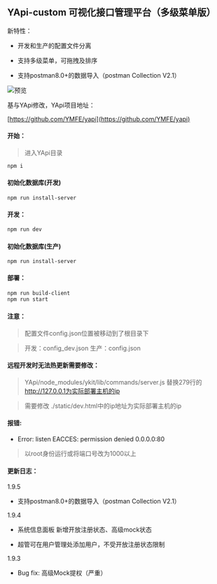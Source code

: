 ## YApi-custom  可视化接口管理平台（多级菜单版）

新特性：
- 开发和生产的配置文件分离

- 支持多级菜单，可拖拽及排序

- 支持postman8.0+的数据导入（postman Collection V2.1）


![预览](https://www.ihtmlcss.com/wp-content/uploads/2020/12/20201204105605.png)

基与YApi修改，YApi项目地址：

[https://github.com/YMFE/yapi](https://github.com/YMFE/yapi)
#### 开始：
> 进入YApi目录
```bash
npm i
```
#### 初始化数据库(开发)
```base
npm run install-server
```
#### 开发：
```bash
npm run dev
```
#### 初始化数据库(生产)
```base
npm run install-server
```
#### 部署：
```bash
npm run build-client
npm run start
```
#### 注意：

> 配置文件config.json位置被移动到了根目录下

> 开发：config_dev.json 生产：config.json

#### 远程开发时无法热更新需要修改：

> YApi/node_modules/ykit/lib/commands/server.js 替换279行的 http://127.0.0.1为实际部署主机的ip

> 需要修改 ./static/dev.html中的ip地址为实际部署主机的ip

#### 报错:
- Error: listen EACCES: permission denied 0.0.0.0:80

> 以root身份运行或将端口号改为1000以上

#### 更新日志：

1.9.5

- 支持postman8.0+的数据导入（postman Collection V2.1）

1.9.4

- 系统信息面板 新增开放注册状态、高级mock状态

- 超管可在用户管理处添加用户，不受开放注册状态限制

1.9.3

- Bug fix: 高级Mock提权（严重）

